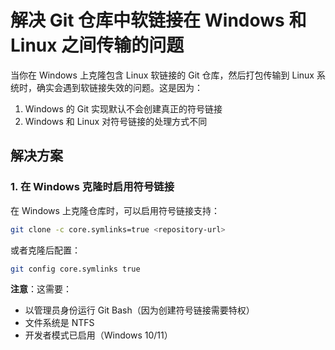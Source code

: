 # 解决 Git 仓库中软链接在 Windows 和 Linux 之间传输的问题

当你在 Windows 上克隆包含 Linux 软链接的 Git 仓库，然后打包传输到 Linux 系统时，确实会遇到软链接失效的问题。这是因为：

1. Windows 的 Git 实现默认不会创建真正的符号链接
2. Windows 和 Linux 对符号链接的处理方式不同

## 解决方案

### 1. 在 Windows 克隆时启用符号链接

在 Windows 上克隆仓库时，可以启用符号链接支持：

```bash
git clone -c core.symlinks=true <repository-url>
```

或者克隆后配置：

```bash
git config core.symlinks true
```

**注意**：这需要：
- 以管理员身份运行 Git Bash（因为创建符号链接需要特权）
- 文件系统是 NTFS
- 开发者模式已启用（Windows 10/11）

